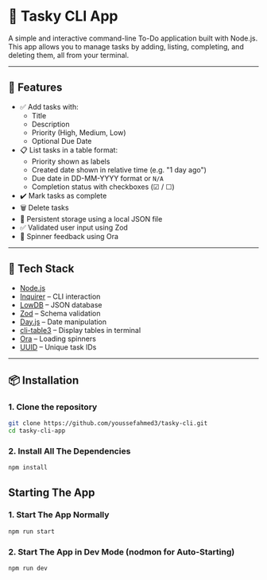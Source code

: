 # 📝 Tasky CLI App

A simple and interactive command-line To-Do application built with Node.js. This app allows you to manage tasks by adding, listing, completing, and deleting them, all from your terminal.

---

## 🚀 Features

- ✅ Add tasks with:
  - Title
  - Description
  - Priority (High, Medium, Low)
  - Optional Due Date
- 📋 List tasks in a table format:
  - Priority shown as labels
  - Created date shown in relative time (e.g. "1 day ago")
  - Due date in DD-MM-YYYY format or `N/A`
  - Completion status with checkboxes (☑ / ☐)
- ✔️ Mark tasks as complete
- 🗑️ Delete tasks
- 💾 Persistent storage using a local JSON file
- ✅ Validated user input using Zod
- 🔄 Spinner feedback using Ora

---

## 🧰 Tech Stack

- [Node.js](https://nodejs.org/)
- [Inquirer](https://www.npmjs.com/package/inquirer) – CLI interaction
- [LowDB](https://www.npmjs.com/package/lowdb) – JSON database
- [Zod](https://zod.dev/) – Schema validation
- [Day.js](https://day.js.org/) – Date manipulation
- [cli-table3](https://www.npmjs.com/package/cli-table3) – Display tables in terminal
- [Ora](https://www.npmjs.com/package/ora) – Loading spinners
- [UUID](https://www.npmjs.com/package/uuid) – Unique task IDs

---

## 📦 Installation

### 1. Clone the repository

```bash
git clone https://github.com/youssefahmed3/tasky-cli.git
cd tasky-cli-app
```
### 2. Install All The Dependencies 

```bash
npm install
```

## Starting The App

### 1. Start The App Normally
```bash
npm run start
```

### 2. Start The App in Dev Mode (nodmon for Auto-Starting)
```bash
npm run dev
```




